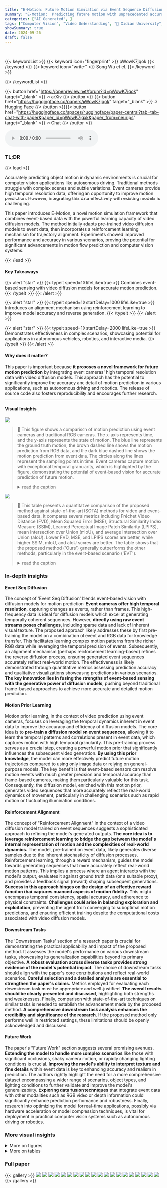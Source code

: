 ```yaml
---
title: "E-Motion: Future Motion Simulation via Event Sequence Diffusion"
summary: "E-Motion:  Predicting future motion with unprecedented accuracy using event cameras and video diffusion models."
categories: ["AI Generated", ]
tags: ["Computer Vision", "Video Understanding", "🏢 Xidian University",]
showSummary: true
date: 2024-09-26
draft: false
---
```


<br>

{{< keywordList >}}
{{< keyword icon="fingerprint" >}} pWowK7jqok {{< /keyword >}}
{{< keyword icon="writer" >}} Song Wu et el. {{< /keyword >}}
 
{{< /keywordList >}}

{{< button href="https://openreview.net/forum?id=pWowK7jqok" target="_blank" >}}
↗ arXiv
{{< /button >}}
{{< button href="https://huggingface.co/papers/pWowK7jqok" target="_blank" >}}
↗ Hugging Face
{{< /button >}}{{< button href="https://huggingface.co/spaces/huggingface/paper-central?tab=tab-chat-with-paper&paper_id=pWowK7jqok&paper_from=neurips" target="_blank" >}}
↗ Chat
{{< /button >}}




<audio controls>
    <source src="https://ai-paper-reviewer.com/pWowK7jqok/podcast.wav" type="audio/wav">
    Your browser does not support the audio element.
</audio>


### TL;DR


{{< lead >}}

Accurately predicting object motion in dynamic environments is crucial for computer vision applications like autonomous driving.  Traditional methods struggle with complex scenes and subtle variations. Event cameras provide high temporal resolution data, offering an opportunity to improve motion prediction. However, integrating this data effectively with existing models is challenging. 

This paper introduces E-Motion, a novel motion simulation framework that combines event-based data with the powerful learning capacity of video diffusion models.  The method initially adapts pre-trained video diffusion models to event data, then incorporates a reinforcement learning mechanism for trajectory alignment. Experiments showed improved performance and accuracy in various scenarios, proving the potential for significant advancements in motion flow prediction and computer vision systems.

{{< /lead >}}


#### Key Takeaways

{{< alert "star" >}}
{{< typeit speed=10 lifeLike=true >}} Combines event-based sensing with video diffusion models for accurate motion prediction. {{< /typeit >}}
{{< /alert >}}

{{< alert "star" >}}
{{< typeit speed=10 startDelay=1000 lifeLike=true >}} Introduces an alignment mechanism using reinforcement learning to improve model accuracy and reverse generation. {{< /typeit >}}
{{< /alert >}}

{{< alert "star" >}}
{{< typeit speed=10 startDelay=2000 lifeLike=true >}} Demonstrates effectiveness in complex scenarios, showcasing potential for applications in autonomous vehicles, robotics, and interactive media. {{< /typeit >}}
{{< /alert >}}

#### Why does it matter?
This paper is important because **it proposes a novel framework for future motion prediction** by integrating event cameras' high temporal resolution data with video diffusion models. This approach has the potential to significantly improve the accuracy and detail of motion prediction in various applications, such as autonomous driving and robotics.  The release of source code also fosters reproducibility and encourages further research.

------
#### Visual Insights



![](https://ai-paper-reviewer.com/pWowK7jqok/figures_1_1.jpg)

> 🔼 This figure shows a comparison of motion prediction using event cameras and traditional RGB cameras.  The x-axis represents time, and the y-axis represents the state of motion.  The blue line represents the ground truth motion, the brown dashed line shows the motion prediction from RGB data, and the dark blue dashed line shows the motion prediction from event data. The circles along the lines represent the sampling points in time.  Event cameras capture motion with exceptional temporal granularity, which is highlighted by the figure, demonstrating the potential of event-based vision for accurate prediction of future motion.
> <details>
> <summary>read the caption</summary>
> Figure 1: Illustration that the exceptional temporal resolution afforded by event cameras, alongside their distinctive event-driven sensing paradigm, presents a significant opportunity for advancing the precision in predicting future motion trajectories.
> </details>





![](https://ai-paper-reviewer.com/pWowK7jqok/tables_6_1.jpg)

> 🔼 This table presents a quantitative comparison of the proposed method against state-of-the-art (SOTA) methods for video and event-based data.  It compares several metrics including Fréchet Video Distance (FVD), Mean Squared Error (MSE), Structural Similarity Index Measure (SSIM), Learned Perceptual Image Patch Similarity (LPIPS), mean Intersection over Union (mIoU), and average Intersection over Union (aIoU). Lower FVD, MSE, and LPIPS scores are better, while higher SSIM, mIoU, and aIoU scores are better.  The table shows that the proposed method ('Ours') generally outperforms the other methods, particularly in the event-based scenario ('EVT').
> <details>
> <summary>read the caption</summary>
> Table 1: Quantitative comparison between SOTA methods, where SVD denotes the standard stable video diffusion network. “VID” represents the video and “EVT” indicates the event data. ↑ (resp.↓) represents the bigger (resp. lower) the better.
> </details>





### In-depth insights


#### Event Seq Diffusion
The concept of 'Event Seq Diffusion' blends event-based vision with diffusion models for motion prediction.  **Event cameras offer high temporal resolution**, capturing changes as events, rather than frames. This high-frequency data is ideal for diffusion models which excel at generating temporally coherent sequences.  However, **directly using raw event streams poses challenges**, including sparse data and lack of inherent visual texture. The proposed approach likely addresses these by first pre-training the model on a combination of event and RGB data for knowledge transfer.  This facilitates learning complex motion patterns from the richer RGB data while leveraging the temporal precision of events.  Subsequently, an alignment mechanism (perhaps reinforcement learning-based) refines the reverse diffusion process, ensuring generated event sequences accurately reflect real-world motion. The effectiveness is likely demonstrated through quantitative metrics assessing prediction accuracy and qualitative visualizations showcasing predictions in various scenarios.  **The key innovation lies in fusing the strengths of event-based sensing with the generative power of diffusion models**, pushing beyond traditional frame-based approaches to achieve more accurate and detailed motion prediction.

#### Motion Prior Learning
Motion prior learning, in the context of video prediction using event cameras, focuses on leveraging the temporal dynamics inherent in event data to improve the accuracy and efficiency of diffusion models.  The core idea is to **pre-train a diffusion model on event sequences**, allowing it to learn the temporal patterns and correlations present in event data, which captures motion with high temporal granularity.  This pre-training process serves as a crucial step, creating a powerful motion prior that significantly influences the subsequent video generation. **By using this prior knowledge**, the model can more effectively predict future motion trajectories compared to using only image data or relying on general-purpose models.  The key benefit is that event-based sensors can resolve motion events with much greater precision and temporal accuracy than frame-based cameras, making them particularly valuable for this task. Consequently, the diffusion model, enriched with this motion prior, generates video sequences that more accurately reflect the real-world dynamics of movement, particularly in challenging scenarios such as rapid motion or fluctuating illumination conditions.

#### Reinforcement Alignment
The concept of "Reinforcement Alignment" in the context of a video diffusion model trained on event sequences suggests a sophisticated approach to refining the model's generated outputs.  **The core idea is to leverage reinforcement learning to bridge the gap between the model's internal representation of motion and the complexities of real-world dynamics.** The model, pre-trained on event data, likely generates diverse samples due to the inherent stochasticity of diffusion processes.  Reinforcement learning, through a reward mechanism, guides the model towards generating sequences that more accurately reflect real-world motion patterns.  This implies a process where an agent interacts with the model's output, evaluates it against ground truth data (or a suitable proxy), and provides a feedback signal (reward) shaping subsequent generations.  **Success in this approach hinges on the design of an effective reward function that captures nuanced aspects of motion fidelity.** This might encompass temporal consistency, spatial accuracy, and adherence to physical constraints.  **Challenges could arise in balancing exploration and exploitation**, preventing the agent from converging to suboptimal motion predictions, and ensuring efficient training despite the computational costs associated with video diffusion models.

#### Downstream Tasks
The 'Downstream Tasks' section of a research paper is crucial for demonstrating the practical applicability and impact of the proposed method.  It assesses the model's performance on various downstream tasks, showcasing its generalization capabilities beyond its primary objective.  **A robust evaluation across diverse tasks provides strong evidence of the model's potential impact**.  The choice of downstream tasks should align with the paper's core contributions and reflect real-world scenarios.  **Careful selection and a detailed analysis are essential to strengthen the paper's claims.** Metrics employed for evaluating each downstream task must be appropriate and well-justified.  **The overall results should be clearly presented and discussed**, highlighting both strengths and weaknesses.  Finally, comparison with state-of-the-art techniques on similar tasks is needed to establish the advancement made by the proposed method.  **A comprehensive downstream task analysis enhances the credibility and significance of the research**.  If the proposed method only performs well in restricted settings, these limitations should be openly acknowledged and discussed.

#### Future Work
The paper's "Future Work" section suggests several promising avenues.  **Extending the model to handle more complex scenarios** like those with significant occlusions, shaky camera motion, or rapidly changing lighting conditions is crucial.  **Improving the model's ability to interpret texture and fine details** within event data is key to enhancing accuracy and realism in prediction. The authors rightly highlight the need for a more comprehensive dataset encompassing a wider range of scenarios, object types, and lighting conditions to further validate and improve the model's generalizability. **Exploring data fusion techniques** that integrate event data with other modalities such as RGB video or depth information could significantly enhance prediction performance and robustness.  Finally, research into optimizing the model for real-time applications, possibly via hardware acceleration or model compression techniques, is vital for deployment in practical computer vision systems such as autonomous driving or robotics.


### More visual insights

<details>
<summary>More on figures
</summary>


![](https://ai-paper-reviewer.com/pWowK7jqok/figures_3_1.jpg)

> 🔼 This figure illustrates the inference workflow of the proposed Event-Sequence Diffusion Network.  It shows how the model processes an event sequence (high temporal resolution event prompt) and combines it with a pre-trained video diffusion model to predict future motion. The process involves adding Gaussian noise to the input, then using a U-Net to perform denoising steps, incorporating the event sequence information at a specific step (τ). The final output is a prediction of future motion, which can then be used for downstream tasks such as segmentation, flow estimation, and tracking.
> <details>
> <summary>read the caption</summary>
> Figure 2: Inference workflow of the proposed method, where the left upper one indicates the random Gaussian noise, left lower one represents the prompted event sequence. We perform 7 steps forward diffusion processing on the event prompt and substitute a portion of the diffusion input noise, followed by T − τ Steps of conventional denoising.
> </details>



![](https://ai-paper-reviewer.com/pWowK7jqok/figures_5_1.jpg)

> 🔼 This figure compares the proposed E-Motion method against state-of-the-art (SOTA) methods, SimVP and TAU, for future event estimation.  Each column shows a different sequence.  The top row displays the ground truth event sequence, while the second, third, and bottom rows show the results generated by SimVP, TAU, and the proposed E-Motion method, respectively. The figure highlights the qualitative differences in the accuracy and detail of future motion prediction across the three methods.  A more complete set of sequences is available in Figure 9.
> <details>
> <summary>read the caption</summary>
> Figure 3: Qualitative comparison between SOTA methods. The first row of each sequence represents the ground truth of the event sequence. The second and third rows respectively depict the results of future event estimation by SimVP [14] and TAU [50]. The final row represents the results obtained by our method. The complete sequence is shown in Fig.9.
> </details>



![](https://ai-paper-reviewer.com/pWowK7jqok/figures_6_1.jpg)

> 🔼 This figure visualizes the results of the proposed method's motion prediction in four different scenarios: rotating umbrella, falling balloon, a car driving out of a tunnel (poor exposure), and a person walking into a shadow (occlusion).  For each scenario, the ground truth, the model's predictions, and the predictions of two other methods (SimVP and TAU) are shown. The visualization shows that the proposed method better handles scenarios with low lighting, occlusion, and complex motion.
> <details>
> <summary>read the caption</summary>
> Figure 4: More visualization of our method's prediction in various scenarios. The results of the complete sequence along with other methods are presented in Fig. 12 and Fig. 13.
> </details>



![](https://ai-paper-reviewer.com/pWowK7jqok/figures_7_1.jpg)

> 🔼 This figure compares the results of three downstream tasks (tracking, segmentation, and optical flow estimation) using ground truth event and RGB frames (a), estimated events from the proposed method (b), and estimated frames from a standard stable video diffusion model (c).  Subfigure (a) provides the ceiling performance achievable with perfect input data.  The other subfigures demonstrate how well the proposed method and the baseline model perform on these tasks using their respective estimations of event and video data, respectively. 
> <details>
> <summary>read the caption</summary>
> Figure 5: Visualization results on downstream tasks, where we show the tasks of tracking, segmentation, and flow estimation. (a) denotes the ceiling performance of settings (b) and (c).
> </details>



![](https://ai-paper-reviewer.com/pWowK7jqok/figures_14_1.jpg)

> 🔼 This figure illustrates the training workflow of the proposed Event-Sequence Diffusion Network. The process begins with a sequence of event data, which is preprocessed and used as a conditional input. This input is combined with noised latent data from the video diffusion model. The model's U-Net architecture processes this combined input using a cross-attention mechanism, integrating the event information with the diffusion model’s learned knowledge. This architecture comprises both trained and frozen parameters. The CLIP image embeddings are also injected into the U-Net, improving the overall performance. The output is a sequence of generated events, reflecting the model's learned capacity to simulate object motion from event data.
> <details>
> <summary>read the caption</summary>
> Figure 6: Training workflow of the proposed method, where the left upper one indicates the target noised latent and the left lower one represents the prompted event sequence. We concatenate the prompt information with denoising latent for noise learning. Moreover, the feature from the CLIP model is also injected into the diffusion U-Net.
> </details>



![](https://ai-paper-reviewer.com/pWowK7jqok/figures_17_1.jpg)

> 🔼 This figure shows the results of three downstream tasks (tracking, segmentation, and optical flow estimation) using events estimated by the proposed method and compares them to using ground truth events and events estimated by a standard stable video diffusion model.  The top row shows the results using ground truth events and RGB frames as input, demonstrating the ceiling performance achievable with perfect event and frame information. The middle row displays the results using events generated by the proposed method, showcasing the method's ability to effectively improve downstream tasks. The bottom row presents the results using a standard stable video diffusion model which serves as a baseline for comparison and highlights the improvement offered by the approach.
> <details>
> <summary>read the caption</summary>
> Figure 5: Visualization results on downstream tasks, where we show the tasks of tracking, segmentation, and flow estimation. (a) denotes the ceiling performance of settings (b) and (c).
> </details>



![](https://ai-paper-reviewer.com/pWowK7jqok/figures_18_1.jpg)

> 🔼 This figure analyzes the reinforcement learning process. It shows the reward curves with and without standard deviation normalization during training, partial visualization results comparing ground truth and pre-trained model estimations, and the distribution of reward scores against standard deviation. The standard deviation normalization is demonstrated to improve the training process and result quality.
> <details>
> <summary>read the caption</summary>
> Figure 8: Analysis of the Reinforcement Learning Process. Fig. 8a illustrates the reward curves during training, with the purple curve representing the scenario with standard deviation normalization applied, and the green curve representing the scenario without it.Fig. 8b displays partial visualization results during the training process, where the first row represents the ground truth, and the second row depicts the results estimated by the pre-trained model. Fig. 8c illustrates the distribution of reward scores with respect to standard deviation normalization for all training samples.
> </details>



![](https://ai-paper-reviewer.com/pWowK7jqok/figures_19_1.jpg)

> 🔼 This figure compares the performance of the proposed E-Motion method against two state-of-the-art (SOTA) methods, SimVP and TAU, for future event estimation.  Each sequence shows the ground truth events alongside the predictions of SimVP, TAU and the proposed method. The figure demonstrates a qualitative comparison across different complex scenarios.  The results show that the proposed method generally achieves a more accurate and realistic prediction of future events compared to the other two methods.
> <details>
> <summary>read the caption</summary>
> Figure 9: Qualitative comparison between SOTA methods. The first row of each sequence represents the ground truth of the event sequence. The second and third rows respectively depict the results of future event estimation by SimVP [14] and TAU [50]. The final row represents the results obtained by our method.
> </details>



![](https://ai-paper-reviewer.com/pWowK7jqok/figures_19_2.jpg)

> 🔼 This figure compares the results of future event estimation from three state-of-the-art (SOTA) methods (SimVP, TAU) and the proposed method.  For each of three example scenarios, the ground truth event sequence is shown, along with the predictions from the three methods. This visualization allows for a qualitative comparison of the accuracy and robustness of each method in predicting future events.
> <details>
> <summary>read the caption</summary>
> Figure 9: Qualitative comparison between SOTA methods. The first row of each sequence represents the ground truth of the event sequence. The second and third rows respectively depict the results of future event estimation by SimVP [14] and TAU [50]. The final row represents the results obtained by our method.
> </details>



![](https://ai-paper-reviewer.com/pWowK7jqok/figures_19_3.jpg)

> 🔼 This figure compares the performance of the proposed E-Motion model against two state-of-the-art (SOTA) methods, SimVP and TAU, in predicting future events.  The top row shows the ground truth event sequences for three different scenarios. Subsequent rows show the predictions made by SimVP, TAU and the proposed E-Motion model respectively for each scenario. This provides a visual comparison of the accuracy and detail in the prediction of future events by the different methods.
> <details>
> <summary>read the caption</summary>
> Figure 9: Qualitative comparison between SOTA methods. The first row of each sequence represents the ground truth of the event sequence. The second and third rows respectively depict the results of future event estimation by SimVP [14] and TAU [50]. The final row represents the results obtained by our method.
> </details>



![](https://ai-paper-reviewer.com/pWowK7jqok/figures_20_1.jpg)

> 🔼 This figure shows a qualitative comparison of segmentation results. The top row displays the ground truth segmentation for multiple sequences. The second row shows the segmentation results obtained using the proposed method. The third and fourth rows show the segmentation results using two state-of-the-art methods (TAU and SimVP), for comparison.  The figure highlights the effectiveness of the proposed method in accurately segmenting objects in complex scenes, showcasing its superior performance compared to existing methods.
> <details>
> <summary>read the caption</summary>
> Figure 10: Additional results of Segmentation. The first row of each sequence represents the ground truth of the events, and the second row shows the segmentation results. The last two rows respectively display the results estimated by our method and the corresponding segmentation results.
> </details>



![](https://ai-paper-reviewer.com/pWowK7jqok/figures_21_1.jpg)

> 🔼 This figure compares the motion estimation results with and without motion alignment.  The top row (11a) displays the ground truth. The middle row (11b) shows the results of a pre-trained model without motion alignment, revealing several instances of failure due to the inherent randomness of the model. The bottom row (11c) presents the results *with* motion alignment, highlighting the improved stability and accuracy achieved by applying reinforcement learning.
> <details>
> <summary>read the caption</summary>
> Figure 11: Visualization results of Motion Alignment. Fig. 11a shows the ground truth of the car sequence; Fig. 11b presents the estimated results using a pre-trained model with 9 different random seeds, where several instances resulted in failures; Fig. 11c illustrates the motion alignment results generated by applying reinforcement learning, yielding more stable estimation.
> </details>



![](https://ai-paper-reviewer.com/pWowK7jqok/figures_21_2.jpg)

> 🔼 This figure compares the results of motion estimation using a pre-trained model without and with motion alignment. The ground truth of a car sequence is displayed in (a). (b) Shows the results of the pre-trained model using 9 different random seeds, illustrating that the model sometimes fails. (c) Shows the results of the model after reinforcement learning motion alignment, indicating more stable results.
> <details>
> <summary>read the caption</summary>
> Figure 11: Visualization results of Motion Alignment. Fig. 11a shows the ground truth of the car sequence; Fig. 11b presents the estimated results using a pre-trained model with 9 different random seeds, where several instances resulted in failures; Fig. 11c illustrates the motion alignment results generated by applying reinforcement learning, yielding more stable estimation.
> </details>



![](https://ai-paper-reviewer.com/pWowK7jqok/figures_21_3.jpg)

> 🔼 This figure compares the proposed method's performance against two state-of-the-art methods (SimVP and TAU) for predicting future events. It visually shows the ground truth event sequence and the predictions made by each method at different time steps (t=2, t=10, t=20). The results demonstrate the superior performance of the proposed method compared to SimVP and TAU in predicting the future event sequences accurately.
> <details>
> <summary>read the caption</summary>
> Figure 3: Qualitative comparison between SOTA methods. The first row of each sequence represents the ground truth of the event sequence. The second and third rows respectively depict the results of future event estimation by SimVP [14] and TAU [50]. The final row represents the results obtained by our method. The complete sequence is shown in Fig.9.
> </details>



![](https://ai-paper-reviewer.com/pWowK7jqok/figures_22_1.jpg)

> 🔼 This figure shows a qualitative comparison of the proposed method's performance on the hs-ergb dataset for two different scenarios: rotating umbrella and falling balloon.  For each scenario, it displays the ground truth event sequence, the ground truth RGB sequence, predictions from SimVP and TAU methods, and finally the predictions generated by the proposed method. The visualizations allow for a comparison of the accuracy and detail in predicting future motion across the different methods.
> <details>
> <summary>read the caption</summary>
> Figure 12: Visualization of our method’s prediction in hs-ergb dataset.
> </details>



![](https://ai-paper-reviewer.com/pWowK7jqok/figures_23_1.jpg)

> 🔼 This figure compares the proposed E-Motion model's performance against two state-of-the-art (SOTA) methods, SimVP and TAU, for future event estimation.  The top row displays the ground truth event sequences for three different scenarios.  Each subsequent row shows the predictions made by SimVP, TAU, and the proposed E-Motion model, respectively. The visualization allows for a qualitative assessment of the models’ accuracy in predicting future object motion based on event sequences.
> <details>
> <summary>read the caption</summary>
> Figure 9: Qualitative comparison between SOTA methods. The first row of each sequence represents the ground truth of the event sequence. The second and third rows respectively depict the results of future event estimation by SimVP [14] and TAU [50]. The final row represents the results obtained by our method.
> </details>



![](https://ai-paper-reviewer.com/pWowK7jqok/figures_23_2.jpg)

> 🔼 This figure shows a qualitative comparison of the proposed method's performance against two state-of-the-art (SOTA) methods, SimVP and TAU, in predicting future events.  Each column displays a sequence of events; the top row is the ground truth. The middle two rows show the results from SimVP and TAU, respectively. The bottom row displays the predictions produced by the proposed method.  The figure demonstrates the relative accuracy and fidelity of the different approaches in simulating future object motion using event data.
> <details>
> <summary>read the caption</summary>
> Figure 9: Qualitative comparison between SOTA methods. The first row of each sequence represents the ground truth of the event sequence. The second and third rows respectively depict the results of future event estimation by SimVP [14] and TAU [50]. The final row represents the results obtained by our method.
> </details>



![](https://ai-paper-reviewer.com/pWowK7jqok/figures_24_1.jpg)

> 🔼 This figure shows a qualitative comparison of the proposed E-Motion method against state-of-the-art (SOTA) methods, SimVP and TAU, for future event estimation.  The top row displays the ground truth event sequences for three different scenarios (a bicycle approaching an obstacle, a car moving left with a rotating camera, and two bicycles intersecting). Subsequent rows illustrate the predictions generated by SimVP, TAU, and the proposed E-Motion method for each scenario. This allows for a visual assessment of the relative performance of each model in predicting future events, with a focus on accuracy and capturing the subtleties of motion.
> <details>
> <summary>read the caption</summary>
> Figure 9: Qualitative comparison between SOTA methods. The first row of each sequence represents the ground truth of the event sequence. The second and third rows respectively depict the results of future event estimation by SimVP [14] and TAU [50]. The final row represents the results obtained by our method.
> </details>



![](https://ai-paper-reviewer.com/pWowK7jqok/figures_24_2.jpg)

> 🔼 The figure illustrates how event cameras' high temporal resolution and event-driven sensing offer advantages for predicting future motion compared to traditional RGB cameras.  It shows a comparison of the temporal sampling and prediction capabilities of event cameras versus RGB cameras, highlighting the superior temporal granularity of event data. This granularity allows for more precise motion prediction. The figure shows ground truth motion alongside predicted motion from both event data and RGB camera data.
> <details>
> <summary>read the caption</summary>
> Figure 1: Illustration that the exceptional temporal resolution afforded by event cameras, alongside their distinctive event-driven sensing paradigm, presents a significant opportunity for advancing the precision in predicting future motion trajectories.
> </details>



</details>




<details>
<summary>More on tables
</summary>


![](https://ai-paper-reviewer.com/pWowK7jqok/tables_8_1.jpg)
> 🔼 This table presents a quantitative comparison of the proposed method against other state-of-the-art (SOTA) methods for video and event data.  It shows the performance of each method in terms of FVD (Fréchet Video Distance), MSE (Mean Squared Error), SSIM (Structural Similarity Index), LPIPS (Learned Perceptual Image Patch Similarity), mIoU (mean Intersection over Union), and aIoU (average Intersection over Union). Lower values are better for FVD, MSE, and LPIPS, while higher values are better for SSIM, mIoU, and aIoU.
> <details>
> <summary>read the caption</summary>
> Table 1: Quantitative comparison between SOTA methods, where SVD denotes the standard stable video diffusion network. “VID” represents the video and “EVT” indicates the event data. ↑ (resp. ↓) represents the bigger (resp. lower) the better.
> </details>

![](https://ai-paper-reviewer.com/pWowK7jqok/tables_8_2.jpg)
> 🔼 This table presents the results of an ablation study on the pre-training phase of the proposed Event-Sequence Diffusion Network.  It shows how different configurations (number of training prompts, fine-tuning of temporal and/or spatial attention parameters, and whether CLIP features were fine-tuned for events or not) impact the model's performance as measured by FVD, SSIM, LPIPS, mIoU, and aIoU.  The results highlight the optimal configuration for achieving the best model performance.
> <details>
> <summary>read the caption</summary>
> Table 3: Ablation Study of Pre-training Phase. All models are tested with only feeding single event voxel frame, where '#Prompt' indicates the number of training prompt event data, U(1, 3) indicates to randomly select 1 to 3 frames as training prompt. 'Fine-tuning' refers to the parameters that are fine-tuned, 'T' indicates the fine-tuning of all temporal attention parameters, and 'S+T' indicates the simultaneous fine-tuning of both spatial and temporal attention parameters. 'CLIP' indicates whether the CLIP features extracted have been fine-tuned for events. 'RGB' refers to the CLIP model pre-trained on RGB data, while 'Event' indicates the CLIP model fine-tuned with event data.
> </details>

![](https://ai-paper-reviewer.com/pWowK7jqok/tables_9_1.jpg)
> 🔼 This table presents the ablation study results of the proposed method. It compares the performance of the model with and without motion alignment (MA) and high temporal resolution event prompt (EP).  Each row represents a different configuration, and the columns show the FVD, SSIM, LPIPS, mIoU, and aIoU metrics. The results demonstrate the individual and combined effects of MA and EP on the model's performance.
> <details>
> <summary>read the caption</summary>
> Table 4: Ablation Study of motion alignment and multi prompt. All models are tested with only feeding single event voxel frame. ‘EP’ denotes denoising using the high temporal resolution event prompt, and ‘MA’ denotes motion alignment based on reinforcement learning.
> </details>

![](https://ai-paper-reviewer.com/pWowK7jqok/tables_16_1.jpg)
> 🔼 This table presents a quantitative comparison of the proposed method against several state-of-the-art (SOTA) methods for video and event data.  It compares the methods across various metrics, including Fréchet Video Distance (FVD), Mean Squared Error (MSE), Structural Similarity Index Measure (SSIM), Learned Perceptual Image Patch Similarity (LPIPS), mean Intersection over Union (mIoU), and average Intersection over Union (aIoU).  The table helps to illustrate the performance gains achieved by the proposed method, particularly when using event data as input.
> <details>
> <summary>read the caption</summary>
> Table 1: Quantitative comparison between SOTA methods, where SVD denotes the standard stable video diffusion network. “VID” represents the video and “EVT” indicates the event data. ↑ (resp.↓) represents the bigger (resp. lower) the better.
> </details>

![](https://ai-paper-reviewer.com/pWowK7jqok/tables_17_1.jpg)
> 🔼 This table compares the performance of the proposed Event-Sequence Diffusion Network with several state-of-the-art (SOTA) methods for video and event data.  The metrics used for comparison include Fréchet Video Distance (FVD), Mean Squared Error (MSE), Structural Similarity Index (SSIM), Learned Perceptual Image Patch Similarity (LPIPS), mean Intersection over Union (mIoU), and average Intersection over Union (aIoU). Lower values are better for FVD, MSE, and LPIPS, while higher values are better for SSIM, mIoU, and aIoU. The table shows that the proposed method outperforms SOTA methods, particularly in event data.
> <details>
> <summary>read the caption</summary>
> Table 1: Quantitative comparison between SOTA methods, where SVD denotes the standard stable video diffusion network. “VID” represents the video and “EVT” indicates the event data. ↑ (resp.↓) represents the bigger (resp. lower) the better.
> </details>

![](https://ai-paper-reviewer.com/pWowK7jqok/tables_18_1.jpg)
> 🔼 This table presents a quantitative comparison of the proposed method against state-of-the-art (SOTA) methods for video and event-based motion prediction.  It compares various metrics, including Fréchet Video Distance (FVD), Mean Squared Error (MSE), Structural Similarity Index (SSIM), Learned Perceptual Image Patch Similarity (LPIPS), mean Intersection over Union (mIoU), and average Intersection over Union (aIoU).  The results are shown for both video (VID) and event-based (EVT) data.  Lower values are better for FVD, MSE, and LPIPS; higher values are better for SSIM, mIoU, and aIoU.
> <details>
> <summary>read the caption</summary>
> Table 1: Quantitative comparison between SOTA methods, where SVD denotes the standard stable video diffusion network. “VID” represents the video and “EVT” indicates the event data. ↑ (resp.↓) represents the bigger (resp. lower) the better.
> </details>

</details>




### Full paper

{{< gallery >}}
<img src="https://ai-paper-reviewer.com/pWowK7jqok/1.png" class="grid-w50 md:grid-w33 xl:grid-w25" />
<img src="https://ai-paper-reviewer.com/pWowK7jqok/2.png" class="grid-w50 md:grid-w33 xl:grid-w25" />
<img src="https://ai-paper-reviewer.com/pWowK7jqok/3.png" class="grid-w50 md:grid-w33 xl:grid-w25" />
<img src="https://ai-paper-reviewer.com/pWowK7jqok/4.png" class="grid-w50 md:grid-w33 xl:grid-w25" />
<img src="https://ai-paper-reviewer.com/pWowK7jqok/5.png" class="grid-w50 md:grid-w33 xl:grid-w25" />
<img src="https://ai-paper-reviewer.com/pWowK7jqok/6.png" class="grid-w50 md:grid-w33 xl:grid-w25" />
<img src="https://ai-paper-reviewer.com/pWowK7jqok/7.png" class="grid-w50 md:grid-w33 xl:grid-w25" />
<img src="https://ai-paper-reviewer.com/pWowK7jqok/8.png" class="grid-w50 md:grid-w33 xl:grid-w25" />
<img src="https://ai-paper-reviewer.com/pWowK7jqok/9.png" class="grid-w50 md:grid-w33 xl:grid-w25" />
<img src="https://ai-paper-reviewer.com/pWowK7jqok/10.png" class="grid-w50 md:grid-w33 xl:grid-w25" />
<img src="https://ai-paper-reviewer.com/pWowK7jqok/11.png" class="grid-w50 md:grid-w33 xl:grid-w25" />
<img src="https://ai-paper-reviewer.com/pWowK7jqok/12.png" class="grid-w50 md:grid-w33 xl:grid-w25" />
<img src="https://ai-paper-reviewer.com/pWowK7jqok/13.png" class="grid-w50 md:grid-w33 xl:grid-w25" />
<img src="https://ai-paper-reviewer.com/pWowK7jqok/14.png" class="grid-w50 md:grid-w33 xl:grid-w25" />
<img src="https://ai-paper-reviewer.com/pWowK7jqok/15.png" class="grid-w50 md:grid-w33 xl:grid-w25" />
<img src="https://ai-paper-reviewer.com/pWowK7jqok/16.png" class="grid-w50 md:grid-w33 xl:grid-w25" />
<img src="https://ai-paper-reviewer.com/pWowK7jqok/17.png" class="grid-w50 md:grid-w33 xl:grid-w25" />
<img src="https://ai-paper-reviewer.com/pWowK7jqok/18.png" class="grid-w50 md:grid-w33 xl:grid-w25" />
<img src="https://ai-paper-reviewer.com/pWowK7jqok/19.png" class="grid-w50 md:grid-w33 xl:grid-w25" />
<img src="https://ai-paper-reviewer.com/pWowK7jqok/20.png" class="grid-w50 md:grid-w33 xl:grid-w25" />
{{< /gallery >}}